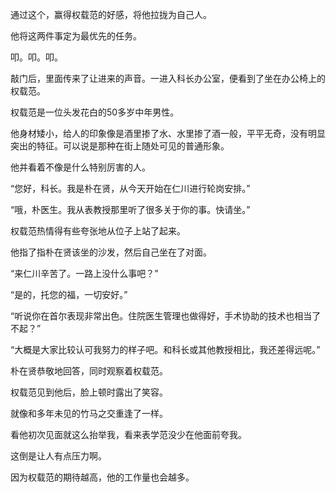 通过这个，赢得权载范的好感，将他拉拢为自己人。

他将这两件事定为最优先的任务。

叩。叩。叩。

敲门后，里面传来了让进来的声音。一进入科长办公室，便看到了坐在办公椅上的权载范。

权载范是一位头发花白的50多岁中年男性。

他身材矮小，给人的印象像是酒里掺了水、水里掺了酒一般，平平无奇，没有明显突出的特征。可以说是那种在街上随处可见的普通形象。

他并看着不像是什么特别厉害的人。

“您好，科长。我是朴在贤，从今天开始在仁川进行轮岗安排。”

“哦，朴医生。我从表教授那里听了很多关于你的事。快请坐。”

权载范热情得有些夸张地从位子上站了起来。

他指了指朴在贤该坐的沙发，然后自己坐在了对面。

“来仁川辛苦了。一路上没什么事吧？”

“是的，托您的福，一切安好。”

“听说你在首尔表现非常出色。住院医生管理也做得好，手术协助的技术也相当了不起？”

“大概是大家比较认可我努力的样子吧。和科长或其他教授相比，我还差得远呢。”

朴在贤恭敬地回答，同时观察着权载范。

权载范见到他后，脸上顿时露出了笑容。

就像和多年未见的竹马之交重逢了一样。

看他初次见面就这么抬举我，看来表学范没少在他面前夸我。

这倒是让人有点压力啊。

因为权载范的期待越高，他的工作量也会越多。